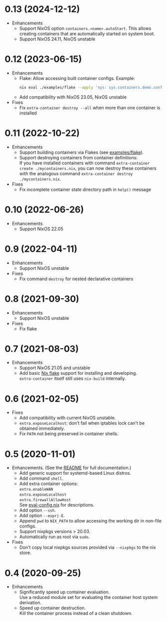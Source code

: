 # 0.13 (2024-12-12)
- Enhancements
  - Support NixOS option `containers.<name>.autoStart`.
    This allows creating containers that are automatically started on system boot.
  - Support NixOS 24.11, NixOS unstable
# 0.12 (2023-06-15)
- Enhancements
  - Flake: Allow accessing built container configs.
    Example:
    ```bash
    nix eval ./examples/flake --apply 'sys: sys.containers.demo.config.networking.hostName'
    ```
  - Add compatibility with NixOS 23.05, NixOS unstable
- Fixes
  - Fix `extra-container destroy --all` when more than one container is installed
# 0.11 (2022-10-22)
- Enhancements
  - Support building containers via Flakes (see [examples/flake](./examples/flake)).
  - Support destroying containers from container definitions:\
    If you have installed containers with command `extra-container create ./mycontainers.nix`,
    you can now destroy these containers with the analogous command
    `extra-container destroy ./mycontainers.nix`.
- Fixes
  - Fix incomplete container state directory path in `help()` message
# 0.10 (2022-06-26)
- Enhancements
  - Support NixOS 22.05
# 0.9 (2022-04-11)
- Enhancements
  - Support NixOS unstable
- Fixes
  - Fix command `destroy` for nested declarative containers
# 0.8 (2021-09-30)
- Enhancements
  - Support NixOS unstable
- Fixes
  - Fix flake
# 0.7 (2021-08-03)
- Enhancements
  - Support NixOS 21.05 and unstable
  - Add basic [Nix flake](https://nixos.wiki/wiki/Flakes) support
    for installing and developing.\
    `extra-container` itself still uses `nix-build` internally.
# 0.6 (2021-02-05)
- Fixes
  - Add compatibility with current NixOS unstable.
  - `extra.exposeLocalhost`: don't fail when iptables lock can't be obtained immediately.
  - Fix `PATH` not being preserved in container shells.
# 0.5 (2020-11-01)
- Enhancements. (See the [README](README.md) for full documentation.)
  - Add generic support for systemd-based Linux distros.
  - Add command `shell`.
  - Add extra container options:\
    `extra.enableWAN`\
    `extra.exposeLocalhost`\
    `extra.firewallAllowHost`\
    See [eval-config.nix](eval-config.nix) for descriptions.
  - Add option `--ssh`.
  - Add option `--expr|-E`.
  - Append `pwd` to `NIX_PATH` to allow accessing the working dir in non-file configs.
  - Support nixpkgs versions > 20.03.
  - Automatically run as root via `sudo`.
- Fixes
  - Don't copy local nixpkgs sources provided via `--nixpkgs` to the nix store.

# 0.4 (2020-09-25)
- Enhancements
  - Significantly speed up container evaluation.\
    Use a reduced module set for evaluating the container host system derivation.
  - Speed up container destruction.\
    Kill the container process instead of a clean shutdown.
